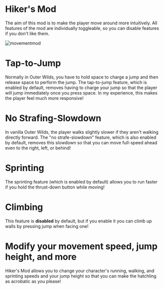 # Hiker's Mod
The aim of this mod is to make the player move around more intuitively. All features of the mod are individually toggleable, so you can disable features if you don't like them.

![movementmod](https://user-images.githubusercontent.com/96493201/147374247-7a5c972e-b115-493d-8ca1-55e84ca97a97.png)

# Tap-to-Jump
Normally in Outer Wilds, you have to hold space to charge a jump and then release space to perform the jump. The tap-to-jump feature, which is enabled by default, removes having to charge your jump so that the player will jump immediately once you press space. In my experience, this makes the player feel much more responsive!

# No Strafing-Slowdown
In vanilla Outer Wilds, the player walks slightly slower if they aren't walking directly forward. The "no strafe-slowdown" feature, which is also enabled by default, removes this slowdown so that you can move full-speed ahead even to the right, left, or behind!

# Sprinting
The sprinting feature (which is enabled by default) allows you to run faster if you hold the thrust-down button while moving!

# Climbing
This feature is **disabled** by default, but if you enable it you can climb up walls by pressing jump when facing one!

# Modify your movement speed, jump height, and more
Hiker's Mod allows you to change your character's running, walking, and sprinting speeds and your jump height so that you can make the hatchling as acrobatic as you please!
